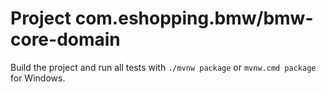 # Project com.eshopping.bmw/bmw-core-domain

Build the project and run all tests with `./mvnw package` or `mvnw.cmd package` for Windows.
